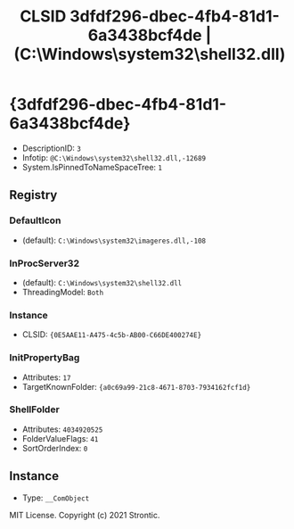 ﻿---
title: "CLSID 3dfdf296-dbec-4fb4-81d1-6a3438bcf4de | (C:\\Windows\\system32\\shell32.dll)"
excerpt: What is COM-Object CLSID 3dfdf296-dbec-4fb4-81d1-6a3438bcf4de?
---

# {3dfdf296-dbec-4fb4-81d1-6a3438bcf4de}

* DescriptionID: `3`
* Infotip: `@C:\Windows\system32\shell32.dll,-12689`
* System.IsPinnedToNameSpaceTree: `1`

## Registry


### DefaultIcon

* (default): `C:\Windows\system32\imageres.dll,-108`

### InProcServer32

* (default): `C:\Windows\system32\shell32.dll`
* ThreadingModel: `Both`

### Instance

* CLSID: `{0E5AAE11-A475-4c5b-AB00-C66DE400274E}`

### InitPropertyBag

* Attributes: `17`
* TargetKnownFolder: `{a0c69a99-21c8-4671-8703-7934162fcf1d}`

### ShellFolder

* Attributes: `4034920525`
* FolderValueFlags: `41`
* SortOrderIndex: `0`

## Instance

* Type: `__ComObject`

MIT License. Copyright (c) 2021 Strontic.


